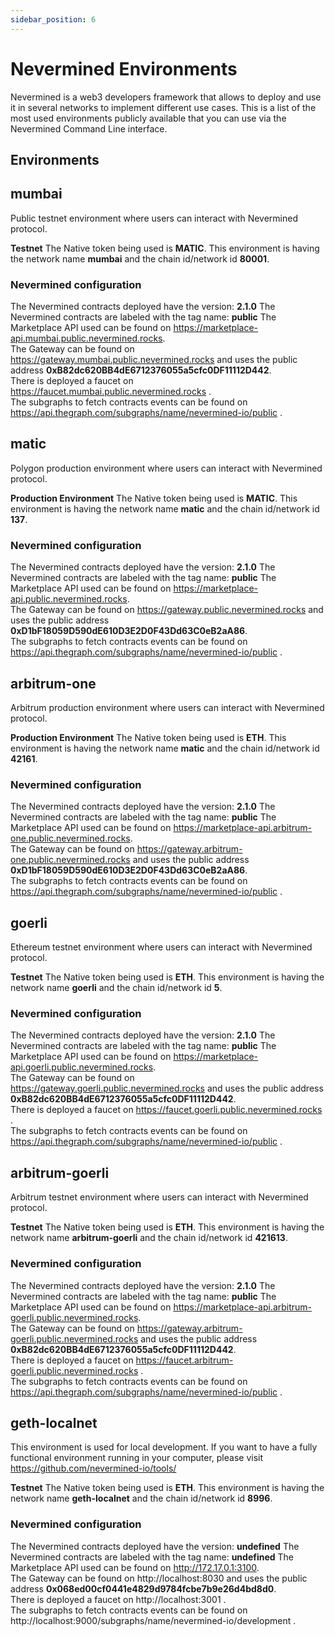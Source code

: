 ```yaml
---
sidebar_position: 6
---
```


# Nevermined Environments

Nevermined is a web3 developers framework that allows to deploy and use it in several networks to implement different use cases. This is a list of the most used environments publicly available that you can use via the Nevermined Command Line interface.

## Environments


 

## mumbai
Public testnet environment where users can interact with Nevermined protocol.<br/>

 **Testnet** 
The Native token being used is **MATIC**. This environment is having the network name **mumbai** and the chain id/network id **80001**. <br/>

### Nevermined configuration 

 The Nevermined contracts deployed have the version: **2.1.0**  The Nevermined contracts are labeled with the tag name: **public** 
The Marketplace API used can be found on https://marketplace-api.mumbai.public.nevermined.rocks. <br/>
The Gateway can be found on https://gateway.mumbai.public.nevermined.rocks and uses the public address **0xB82dc620BB4dE6712376055a5cfc0DF11112D442**.<br/>
 There is deployed a faucet on https://faucet.mumbai.public.nevermined.rocks .<br/> The subgraphs to fetch contracts events can be found on https://api.thegraph.com/subgraphs/name/nevermined-io/public .<br/>


 

## matic
Polygon production environment where users can interact with Nevermined protocol.<br/>

 **Production Environment** 
The Native token being used is **MATIC**. This environment is having the network name **matic** and the chain id/network id **137**. <br/>

### Nevermined configuration 

 The Nevermined contracts deployed have the version: **2.1.0**  The Nevermined contracts are labeled with the tag name: **public** 
The Marketplace API used can be found on https://marketplace-api.public.nevermined.rocks. <br/>
The Gateway can be found on https://gateway.public.nevermined.rocks and uses the public address **0xD1bF18059D590dE610D3E2D0F43Dd63C0eB2aA86**.<br/>
 The subgraphs to fetch contracts events can be found on https://api.thegraph.com/subgraphs/name/nevermined-io/public .<br/>


 

## arbitrum-one
Arbitrum production environment where users can interact with Nevermined protocol.<br/>

 **Production Environment** 
The Native token being used is **ETH**. This environment is having the network name **matic** and the chain id/network id **42161**. <br/>

### Nevermined configuration 

 The Nevermined contracts deployed have the version: **2.1.0**  The Nevermined contracts are labeled with the tag name: **public** 
The Marketplace API used can be found on https://marketplace-api.arbitrum-one.public.nevermined.rocks. <br/>
The Gateway can be found on https://gateway.arbitrum-one.public.nevermined.rocks and uses the public address **0xD1bF18059D590dE610D3E2D0F43Dd63C0eB2aA86**.<br/>
 The subgraphs to fetch contracts events can be found on https://api.thegraph.com/subgraphs/name/nevermined-io/public .<br/>


 

## goerli
Ethereum testnet environment where users can interact with Nevermined protocol.<br/>

 **Testnet** 
The Native token being used is **ETH**. This environment is having the network name **goerli** and the chain id/network id **5**. <br/>

### Nevermined configuration 

 The Nevermined contracts deployed have the version: **2.1.0**  The Nevermined contracts are labeled with the tag name: **public** 
The Marketplace API used can be found on https://marketplace-api.goerli.public.nevermined.rocks. <br/>
The Gateway can be found on https://gateway.goerli.public.nevermined.rocks and uses the public address **0xB82dc620BB4dE6712376055a5cfc0DF11112D442**.<br/>
 There is deployed a faucet on https://faucet.goerli.public.nevermined.rocks .<br/> The subgraphs to fetch contracts events can be found on https://api.thegraph.com/subgraphs/name/nevermined-io/public .<br/>


 

## arbitrum-goerli
Arbitrum testnet environment where users can interact with Nevermined protocol.<br/>

 **Testnet** 
The Native token being used is **ETH**. This environment is having the network name **arbitrum-goerli** and the chain id/network id **421613**. <br/>

### Nevermined configuration 

 The Nevermined contracts deployed have the version: **2.1.0**  The Nevermined contracts are labeled with the tag name: **public** 
The Marketplace API used can be found on https://marketplace-api.arbitrum-goerli.public.nevermined.rocks. <br/>
The Gateway can be found on https://gateway.arbitrum-goerli.public.nevermined.rocks and uses the public address **0xB82dc620BB4dE6712376055a5cfc0DF11112D442**.<br/>
 There is deployed a faucet on https://faucet.arbitrum-goerli.public.nevermined.rocks .<br/> The subgraphs to fetch contracts events can be found on https://api.thegraph.com/subgraphs/name/nevermined-io/public .<br/>


 

## geth-localnet
This environment is used for local development. If you want to have a fully functional environment running in your computer, please visit https://github.com/nevermined-io/tools/<br/>

 **Testnet** 
The Native token being used is **ETH**. This environment is having the network name **geth-localnet** and the chain id/network id **8996**. <br/>

### Nevermined configuration 

 The Nevermined contracts deployed have the version: **undefined**  The Nevermined contracts are labeled with the tag name: **undefined** 
The Marketplace API used can be found on http://172.17.0.1:3100. <br/>
The Gateway can be found on http://localhost:8030 and uses the public address **0x068ed00cf0441e4829d9784fcbe7b9e26d4bd8d0**.<br/>
 There is deployed a faucet on http://localhost:3001 .<br/> The subgraphs to fetch contracts events can be found on http://localhost:9000/subgraphs/name/nevermined-io/development .<br/>











